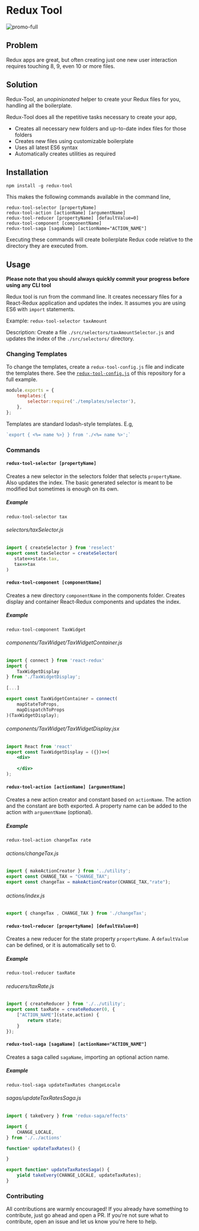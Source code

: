 # Redux Tool
![promo-full](https://cloud.githubusercontent.com/assets/4268152/26363752/fecc6b14-3faf-11e7-9e93-a22c2a0ce73c.gif)
## Problem
Redux apps are great, but often creating just one new user interaction requires touching 8, 9, even 10 or more files.


## Solution
Redux-Tool, an *unopinionated* helper to create your Redux files for you, handling all the boilerplate.

Redux-Tool does all the repetitive tasks necessary to create your app,
- Creates all necessary new folders and up-to-date index files for those folders
- Creates new files using customizable boilerplate
- Uses all latest ES6 syntax
- Automatically creates utilities as required

## Installation
`npm install -g redux-tool`

This makes the following commands available in the command line,

```
redux-tool-selector [propertyName]
redux-tool-action [actionName] [argumentName]
redux-tool-reducer [propertyName] [defaultValue=0]
redux-tool-component [componentName]
redux-tool-saga [sagaName] [actionName="ACTION_NAME"]
```

Executing these commands will create boilerplate Redux code relative to the directory they are executed from.

## Usage
**Please note that you should always quickly commit your progress before using any CLI tool**

Redux tool is run from the command line.
It creates necessary files for a React-Redux application and updates the index. 
It assumes you are using ES6 with `import` statements.

Example:
`redux-tool-selector taxAmount`
 
Description: Create a file `./src/selectors/taxAmountSelector.js` and updates the index of the `./src/selectors/` directory.
  
###  Changing Templates
To change the templates, create a `redux-tool-config.js` file and indicate the templates there. See the [`redux-tool-config.js`](redux-tool-config.js) of this repository for a full example.

```javascript
module.exports = {
    templates:{
        selector:require('./templates/selector'),
    },
};
```
 
Templates are standard lodash-style templates. E.g,
 ```javascript
`export { <%= name %>} } from './<%= name %>';`
```

### Commands
#### `redux-tool-selector [propertyName]`
Creates a new selector in the selectors folder that selects `propertyName`. Also updates the index. The basic generated selector is meant to be modified but sometimes is enough on its own.
##### Example
```
redux-tool-selector tax
```
###### selectors/taxSelector.js
```javascript
import { createSelector } from 'reselect'
export const taxSelector = createSelector(
   state=>state.tax,
   tax=>tax
)
```

#### `redux-tool-component [componentName]`
Creates a new directory `componentName` in the components folder. Creates display and container React-Redux components and updates the index.
##### Example
 ```
redux-tool-component TaxWidget
```
###### components/TaxWidget/TaxWidgetContainer.js

```javascript
import { connect } from 'react-redux'
import {
    TaxWidgetDisplay
} from './TaxWidgetDisplay';
   
[...]

export const TaxWidgetContainer = connect(
    mapStateToProps,
    mapDispatchToProps
)(TaxWidgetDisplay);
```

###### components/TaxWidget/TaxWidgetDisplay.jsx
```jsx harmony
import React from 'react'
export const TaxWidgetDisplay = ({})=>(
    <div>
        
    </div>
);
```

#### `redux-tool-action [actionName] [argumentName]`
Creates a new action creator and constant based on `actionName`. The action and the constant are both exported. A property name can be added to the action with `argumentName` (optional).
##### Example
 ```shell
redux-tool-action changeTax rate
```
###### actions/changeTax.js
```javascript
import { makeActionCreator } from '../utility';
export const CHANGE_TAX = "CHANGE_TAX";
export const changeTax = makeActionCreator(CHANGE_TAX,"rate");
```

###### actions/index.js
```javascript
export { changeTax , CHANGE_TAX } from './changeTax';
```

#### `redux-tool-reducer [propertyName] [defaultValue=0]`
Creates a new reducer for the state property `propertyName`. A `defaultValue` can be defined, or it is automatically set to 0.
##### Example
 ```
redux-tool-reducer taxRate
```
###### reducers/taxRate.js
```javascript
import { createReducer } from './../utility';
export const taxRate = createReducer(0, {
    ["ACTION_NAME"](state,action) {
        return state;
    }
});
```

#### `redux-tool-saga [sagaName] [actionName="ACTION_NAME"]`
Creates a saga called `sagaName`, importing an optional action name.
##### Example
```
redux-tool-saga updateTaxRates changeLocale
```

###### sagas/updateTaxRatesSaga.js
```javascript
import { takeEvery } from 'redux-saga/effects'

import {
    CHANGE_LOCALE,
} from './../actions'

function* updateTaxRates() {

}

export function* updateTaxRatesSaga() {
    yield takeEvery(CHANGE_LOCALE, updateTaxRates);
}
```


### Contributing
All contributions are warmly encouraged! If you already have something to contribute, just go ahead and open a PR.
If you're not sure what to contribute, open an issue and let us know you're here to help.
